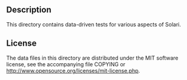 Description
------------

This directory contains data-driven tests for various aspects of Solari.

License
--------

The data files in this directory are distributed under the MIT software
license, see the accompanying file COPYING or
http://www.opensource.org/licenses/mit-license.php.

